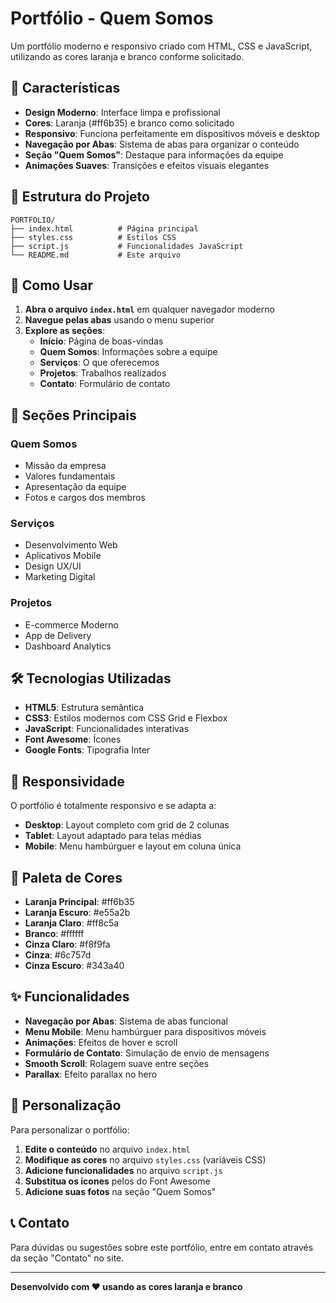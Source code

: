 # Portfólio - Quem Somos

Um portfólio moderno e responsivo criado com HTML, CSS e JavaScript, utilizando as cores laranja e branco conforme solicitado.

## 🎨 Características

- **Design Moderno**: Interface limpa e profissional
- **Cores**: Laranja (#ff6b35) e branco como solicitado
- **Responsivo**: Funciona perfeitamente em dispositivos móveis e desktop
- **Navegação por Abas**: Sistema de abas para organizar o conteúdo
- **Seção "Quem Somos"**: Destaque para informações da equipe
- **Animações Suaves**: Transições e efeitos visuais elegantes

## 📁 Estrutura do Projeto

```
PORTFOLIO/
├── index.html          # Página principal
├── styles.css          # Estilos CSS
├── script.js           # Funcionalidades JavaScript
└── README.md           # Este arquivo
```

## 🚀 Como Usar

1. **Abra o arquivo `index.html`** em qualquer navegador moderno
2. **Navegue pelas abas** usando o menu superior
3. **Explore as seções**:
   - **Início**: Página de boas-vindas
   - **Quem Somos**: Informações sobre a equipe
   - **Serviços**: O que oferecemos
   - **Projetos**: Trabalhos realizados
   - **Contato**: Formulário de contato

## 🎯 Seções Principais

### Quem Somos
- Missão da empresa
- Valores fundamentais
- Apresentação da equipe
- Fotos e cargos dos membros

### Serviços
- Desenvolvimento Web
- Aplicativos Mobile
- Design UX/UI
- Marketing Digital

### Projetos
- E-commerce Moderno
- App de Delivery
- Dashboard Analytics

## 🛠️ Tecnologias Utilizadas

- **HTML5**: Estrutura semântica
- **CSS3**: Estilos modernos com CSS Grid e Flexbox
- **JavaScript**: Funcionalidades interativas
- **Font Awesome**: Ícones
- **Google Fonts**: Tipografia Inter

## 📱 Responsividade

O portfólio é totalmente responsivo e se adapta a:
- **Desktop**: Layout completo com grid de 2 colunas
- **Tablet**: Layout adaptado para telas médias
- **Mobile**: Menu hambúrguer e layout em coluna única

## 🎨 Paleta de Cores

- **Laranja Principal**: #ff6b35
- **Laranja Escuro**: #e55a2b
- **Laranja Claro**: #ff8c5a
- **Branco**: #ffffff
- **Cinza Claro**: #f8f9fa
- **Cinza**: #6c757d
- **Cinza Escuro**: #343a40

## ✨ Funcionalidades

- **Navegação por Abas**: Sistema de abas funcional
- **Menu Mobile**: Menu hambúrguer para dispositivos móveis
- **Animações**: Efeitos de hover e scroll
- **Formulário de Contato**: Simulação de envio de mensagens
- **Smooth Scroll**: Rolagem suave entre seções
- **Parallax**: Efeito parallax no hero

## 🔧 Personalização

Para personalizar o portfólio:

1. **Edite o conteúdo** no arquivo `index.html`
2. **Modifique as cores** no arquivo `styles.css` (variáveis CSS)
3. **Adicione funcionalidades** no arquivo `script.js`
4. **Substitua os ícones** pelos do Font Awesome
5. **Adicione suas fotos** na seção "Quem Somos"

## 📞 Contato

Para dúvidas ou sugestões sobre este portfólio, entre em contato através da seção "Contato" no site.

---

**Desenvolvido com ❤️ usando as cores laranja e branco**




